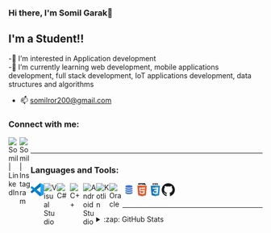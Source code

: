 ### Hi there, I'm Somil Garak👋

## I'm a Student!!

-👀 I’m interested in Application development <br>
-🌱 I’m currently learning web development, mobile applications development, full stack development, IoT applications development, data structures and algorithms
- 📫 somilror200@gmail.com

### Connect with me:

[<img align="left" alt="Somil | LinkedIn" width="22px" src="https://cdn.jsdelivr.net/npm/simple-icons@v3/icons/linkedin.svg" />][linkedin]
[<img align="left" alt="Somil | Instagram" width="22px" src="https://cdn.jsdelivr.net/npm/simple-icons@v3/icons/instagram.svg" />][instagram]

<br />

---

### Languages and Tools:

[<img align="left" alt="Visual Studio Code" width="26px" src="https://raw.githubusercontent.com/github/explore/80688e429a7d4ef2fca1e82350fe8e3517d3494d/topics/visual-studio-code/visual-studio-code.png" />][visualstudiocode]
[<img align="left" alt="Visual Studio" width="26px" src="https://th.bing.com/th/id/R.9c5cb48b1e03b04f34265f287cb50f5f?rik=jv05cJu6SmsP9A&riu=http%3a%2f%2ficon-library.com%2fimages%2fvisual-studio-icon-png%2fvisual-studio-icon-png-25.jpg&ehk=bJ%2fv4i%2f%2bFAcUg%2bqxD3OcLcY9LWYYTGjWvnoMeB5ZO2I%3d&risl=&pid=ImgRaw&r=0" />][visualstudio]
[<img align="left" alt="C#" width="26px" src="https://seeklogo.com/images/C/c-sharp-c-logo-02F17714BA-seeklogo.com.png" />][c#]
[<img align="left" alt="C++" width="26px" src="https://sdtimes.com/wp-content/uploads/2018/03/cpppp.png" />][c++]
[<img align="left" alt="Android Studio" width="26px" src="https://uxwing.com/wp-content/themes/uxwing/download/10-brands-and-social-media/android-studio.png" />][androidstudio]
[<img align="left" alt="Kotlin" width="26px" src="https://logos-download.com/wp-content/uploads/2016/10/Kotlin_logo-700x700.png" />][kotlin]
[<img align="left" alt="Oracle" width="26px" src="https://th.bing.com/th/id/R.485cb170dc09a685bcfcd7d85e7e0ff8?rik=xE0D75B0NsaWlQ&riu=http%3a%2f%2fgetdrawings.com%2ffree-icon%2foracle-icon-75.png&ehk=0qIegQG5M1TzFCBmELVaKtyerqYzJ4bxQAjpsw8oH%2fc%3d&risl=&pid=ImgRaw&r=0" />][oracle]
[<img align="left" alt="SQL" width="26px" src="https://raw.githubusercontent.com/github/explore/80688e429a7d4ef2fca1e82350fe8e3517d3494d/topics/sql/sql.png" />][sql]
[<img align="left" alt="HTML5" width="26px" src="https://raw.githubusercontent.com/github/explore/80688e429a7d4ef2fca1e82350fe8e3517d3494d/topics/html/html.png" />][html5]
[<img align="left" alt="CSS3" width="26px" src="https://raw.githubusercontent.com/github/explore/80688e429a7d4ef2fca1e82350fe8e3517d3494d/topics/css/css.png" />][css3]
[<img align="left" alt="GitHub" width="26px" src="https://raw.githubusercontent.com/github/explore/78df643247d429f6cc873026c0622819ad797942/topics/github/github.png" />][github]

<br />
<br />

---

<details>
  <summary>:zap: GitHub Stats</summary>

  <img align="left" alt="Somil's GitHub Stats" src="https://github-readme-stats.vercel.app/api?username=somilror200&show_icons=true&hide_border=true" />

</details>

[instagram]: https://instagram.com/somilror
[linkedin]: https://linkedin.com/in/somil-garak-200
[visualstudiocode]: https://code.visualstudio.com/
[visualstudio]: https://visualstudio.microsoft.com/
[c#]: https://en.wikipedia.org/wiki/C_Sharp_(programming_language)
[c++]: https://cplusplus.com/
[androidstudio]: https://developer.android.com/
[kotlin]: https://kotlinlang.org/
[oracle]: https://www.oracle.com/in/index.html
[sql]: https://en.wikipedia.org/wiki/SQL
[html5]: https://html.com/
[css3]: https://www.w3.org/Style/CSS/Overview.en.html
[github]: https://github.com/somilror200/
